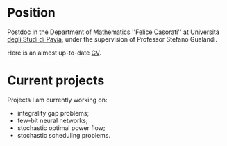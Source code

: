 # Position

Postdoc in the Department of Mathematics ''Felice Casorati'' at [Università degli Studi di Pavia](https://web.unipv.it/), under the supervision of Professor Stefano Gualandi.

Here is an almost up-to-date [CV](https://raw.githubusercontent.com/AmbrogioMB/AmbrogioMB.github.io/main/files/cv.pdf).

# Current projects

Projects I am currently working on:

* integrality gap problems;
* few-bit neural networks;
* stochastic optimal power flow;
* stochastic scheduling problems.
